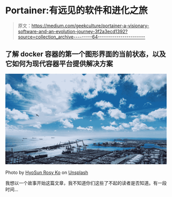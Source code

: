 # Portainer:有远见的软件和进化之旅

> 原文：<https://medium.com/geekculture/portainer-a-visionary-software-and-an-evolution-journey-3f2a3ecd1392?source=collection_archive---------64----------------------->

## 了解 docker 容器的第一个图形界面的当前状态，以及它如何为现代容器平台提供解决方案

![](img/49a8bab35e0ccfbd7f65041ebd414aff.png)

Photo by [HyoSun Rosy Ko](https://unsplash.com/@rosy_?utm_source=medium&utm_medium=referral) on [Unsplash](https://unsplash.com?utm_source=medium&utm_medium=referral)

我想以一个故事开始这篇文章，我不知道你们这些了不起的读者是否知道。有一段时间…